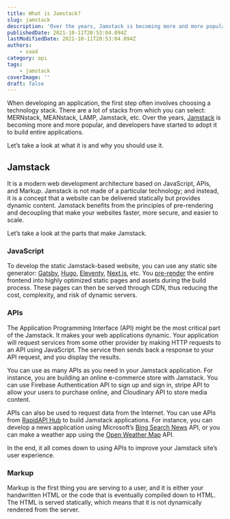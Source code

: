 ```yaml
---
title: What is Jamstack?
slug: jamstack
description: 'Over the years, Jamstack is becoming more and more popular, and developers have started to adopt it to build entire applications.'
publishedDate: 2021-10-11T20:53:04.094Z
lastModifiedDate: 2021-10-11T20:53:04.094Z
authors:
    - saad
category: api
tags:
    - jamstack
coverImage: ''
draft: false
---
```


<Lead>

When developing an application, the first step often involves choosing a technology stack. There are a lot of stacks from which you can select: MERNstack, MEANstack, LAMP, Jamstack, etc. Over the years, [Jamstack](https://jamstack.org/) is becoming more and more popular, and developers have started to adopt it to build entire applications.

</Lead>

Let’s take a look at what it is and why you should use it.

## Jamstack

It is a modern web development architecture based on JavaScript, APIs, and Markup. Jamstack is not made of a particular technology; and instead, it is a concept that a website can be delivered statically but provides dynamic content. Jamstack benefits from the principles of pre-rendering and decoupling that make your websites faster, more secure, and easier to scale.

Let’s take a look at the parts that make Jamstack.

### JavaScript

To develop the static Jamstack-based website, you can use any static site generator: [Gatsby](https://www.gatsbyjs.com/), [Hugo](https://gohugo.io/), [Eleventy](https://www.11ty.dev/), [Next.js](https://nextjs.org/), etc. You [pre-render](https://jamstack.org/glossary/pre-render/) the entire frontend into highly optimized static pages and assets during the build process. These pages can then be served through CDN, thus reducing the cost, complexity, and risk of dynamic servers.

### APIs

The Application Programming Interface (API) might be the most critical part of the Jamstack. It makes your web applications dynamic. Your application will request services from some other provider by making HTTP requests to an API using JavaScript. The service then sends back a response to your API request, and you display the results.

You can use as many APIs as you need in your Jamstack application. For instance, you are building an online e-commerce store with Jamstack. You can use Firebase Authentication API to sign up and sign in, stripe API to allow your users to purchase online, and Cloudinary API to store media content.

APIs can also be used to request data from the Internet. You can use APIs from [RapidAPI Hub](https://rapidapi.com/hub?utm_source=guides.rapidapi.com&utm_medium=DevRel&utm_campaign=DevRel) to build Jamstack applications. For instance, you can develop a news application using Microsoft’s [Bing Search News](https://rapidapi.com/microsoft-azure-org-microsoft-cognitive-services/api/bing-news-search1/?utm_source=guides.rapidapi.com&utm_medium=DevRel&utm_campaign=DevRel) API, or you can make a weather app using the [Open Weather Map](https://rapidapi.com/community/api/open-weather-map/) API.

In the end, it all comes down to using APIs to improve your Jamstack site’s user experience.

### Markup

Markup is the first thing you are serving to a user, and it is either your handwritten HTML or the code that is eventually compiled down to HTML. The HTML is served statically, which means that it is not dynamically rendered from the server.
